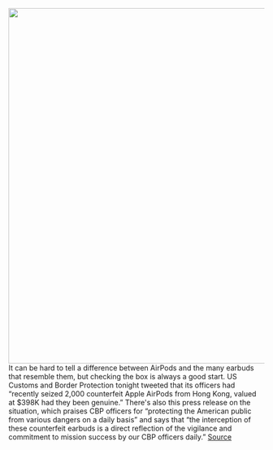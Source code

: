 <img src='https://cdn.vox-cdn.com/thumbor/yRLGptkQXh2gaoBHiPS-KrNB7MQ=/0x0:1851x1234/1200x800/filters:focal(778x469:1074x765)/cdn.vox-cdn.com/uploads/chorus_image/image/67400984/CBP.0.jpg' width='700px' /><br/>
It can be hard to tell a difference between AirPods and the many earbuds that resemble them, but checking the box is always a good start. US Customs and Border Protection tonight tweeted that its officers had “recently seized 2,000 counterfeit Apple AirPods from Hong Kong, valued at $398K had they been genuine.” There's also this press release on the situation, which praises CBP officers for “protecting the American public from various dangers on a daily basis” and says that “the interception of these counterfeit earbuds is a direct reflection of the vigilance and commitment to mission success by our CBP officers daily.”
<a href='https://www.theverge.com/2020/9/13/21435637/us-cbp-counterfeit-airpods-oneplus-buds-mixup'> Source <a/>
